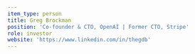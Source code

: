 ```yaml
---
item_type: person
title: Greg Brockman
position: 'Co-founder & CTO, OpenAI | Former CTO, Stripe'
role: investor
website: 'https://www.linkedin.com/in/thegdb'
---
```


